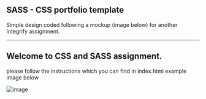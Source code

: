 ## SASS - CSS portfolio template

Simple design coded following a mockup (image below) for another Integrify assignment.
***

## Welcome to CSS and SASS assignment.
please follow the instructions which you can find in index.html example image below

![image](https://user-images.githubusercontent.com/7606310/112820311-29719f00-908e-11eb-8985-258de488c2c3.png)
